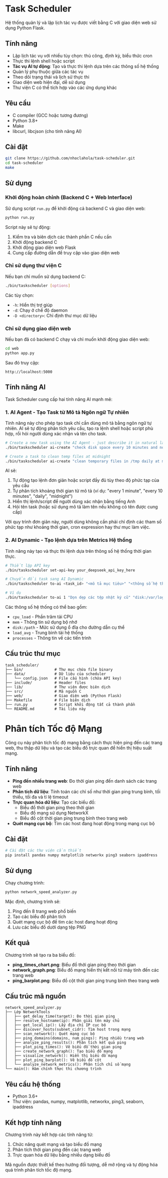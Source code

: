 # Task Scheduler

Hệ thống quản lý và lập lịch tác vụ được viết bằng C với giao diện web sử dụng Python Flask.

## Tính năng

- Lập lịch tác vụ với nhiều tùy chọn: thủ công, định kỳ, biểu thức cron
- Thực thi lệnh shell hoặc script
- **Tác vụ AI tự động**: Tạo và thực thi lệnh dựa trên các thông số hệ thống
- Quản lý phụ thuộc giữa các tác vụ
- Theo dõi trạng thái và lịch sử thực thi
- Giao diện web hiện đại, dễ sử dụng
- Thư viện C có thể tích hợp vào các ứng dụng khác

## Yêu cầu

- C compiler (GCC hoặc tương đương)
- Python 3.8+
- Make
- libcurl, libcjson (cho tính năng AI)

## Cài đặt

```bash
git clone https://github.com/nhoclahola/task-scheduler.git
cd task-scheduler
make
```

## Sử dụng

### Khởi động hoàn chỉnh (Backend C + Web Interface)

Sử dụng script `run.py` để khởi động cả backend C và giao diện web:

```bash
python run.py
```

Script này sẽ tự động:
1. Kiểm tra và biên dịch các thành phần C nếu cần
2. Khởi động backend C
3. Khởi động giao diện web Flask
4. Cung cấp đường dẫn để truy cập vào giao diện web

### Chỉ sử dụng thư viện C

Nếu bạn chỉ muốn sử dụng backend C:

```bash
./bin/taskscheduler [options]
```

Các tùy chọn:
- `-h`: Hiển thị trợ giúp
- `-d`: Chạy ở chế độ daemon
- `-D <directory>`: Chỉ định thư mục dữ liệu

### Chỉ sử dụng giao diện web

Nếu bạn đã có backend C chạy và chỉ muốn khởi động giao diện web:

```bash
cd web
python app.py
```

Sau đó truy cập:
```
http://localhost:5000
```

## Tính năng AI 

Task Scheduler cung cấp hai tính năng AI mạnh mẽ:

### 1. AI Agent - Tạo Task từ Mô tả Ngôn ngữ Tự nhiên

Tính năng này cho phép tạo task chỉ cần dùng mô tả bằng ngôn ngữ tự nhiên. AI sẽ tự động phân tích yêu cầu, tạo ra lệnh shell hoặc script phù hợp, rồi hỏi người dùng xác nhận và tên cho task.

```bash
# Create a new task using the AI Agent - just describe it in natural language
./bin/taskscheduler ai-create "check disk space every 10 minutes and notify if less than 10% free"

# Create a task to clean temp files at midnight
./bin/taskscheduler ai-create "clean temporary files in /tmp daily at midnight"
```

AI sẽ:
1. Tự động tạo lệnh đơn giản hoặc script đầy đủ tùy theo độ phức tạp của yêu cầu
2. Tự phân tích khoảng thời gian từ mô tả (ví dụ: "every 1 minute", "every 10 minutes", "daily", "midnight")
3. Hiển thị lệnh/script để người dùng xác nhận bằng tiếng Anh
4. Hỏi tên task (hoặc sử dụng mô tả làm tên nếu không có tên được cung cấp)

Với quy trình đơn giản này, người dùng không cần phải chỉ định các tham số phức tạp như khoảng thời gian, cron expression hay thư mục làm việc.

### 2. AI Dynamic - Tạo lệnh dựa trên Metrics Hệ thống

Tính năng này tạo và thực thi lệnh dựa trên thông số hệ thống thời gian thực.

```bash
# Thiết lập API key
./bin/taskscheduler set-api-key your_deepseek_api_key_here

# Chuyển đổi task sang AI Dynamic
./bin/taskscheduler to-ai <task_id> "<mô tả mục tiêu>" "<thông số hệ thống>"

# Ví dụ
./bin/taskscheduler to-ai 1 "Dọn dẹp các tệp nhật ký cũ" "disk:/var/log,mem_free,cpu_load"
```

Các thông số hệ thống có thể bao gồm:
- `cpu_load` - Phần trăm tải CPU
- `mem` - Thông tin sử dụng bộ nhớ
- `disk:/path` - Mức sử dụng ổ đĩa cho đường dẫn cụ thể
- `load_avg` - Trung bình tải hệ thống
- `processes` - Thông tin về các tiến trình

## Cấu trúc thư mục

```
task_scheduler/
├── bin/              # Thư mục chứa file binary 
├── data/             # Dữ liệu của scheduler
│   └── config.json   # File cấu hình (chứa API key)
├── include/          # Header files
├── lib/              # Thư viện được biên dịch
├── src/              # Mã nguồn C
├── web/              # Giao diện web (Python Flask)
├── Makefile          # File biên dịch
├── run.py            # Script khởi động tất cả thành phần
└── README.md         # Tài liệu này
```

# Phân tích Tốc độ Mạng

Công cụ này phân tích tốc độ mạng bằng cách thực hiện ping đến các trang web, thu thập dữ liệu và tạo các biểu đồ trực quan để hiển thị hiệu suất mạng.

## Tính năng

- **Ping đến nhiều trang web**: Đo thời gian ping đến danh sách các trang web
- **Phân tích dữ liệu**: Tính toán các chỉ số như thời gian ping trung bình, tối thiểu, tối đa và tỉ lệ timeout
- **Trực quan hóa dữ liệu**: Tạo các biểu đồ:
  - Biểu đồ thời gian ping theo thời gian
  - Biểu đồ mạng sử dụng NetworkX
  - Biểu đồ cột thời gian ping trung bình theo trang web
- **Quét mạng cục bộ**: Tìm các host đang hoạt động trong mạng cục bộ

## Cài đặt

```bash
# Cài đặt các thư viện cần thiết
pip install pandas numpy matplotlib networkx ping3 seaborn ipaddress
```

## Sử dụng

Chạy chương trình:

```bash
python network_speed_analyzer.py
```

Mặc định, chương trình sẽ:
1. Ping đến 8 trang web phổ biến
2. Tạo các biểu đồ phân tích
3. Quét mạng cục bộ để tìm các host đang hoạt động
4. Lưu các biểu đồ dưới dạng tệp PNG

## Kết quả

Chương trình sẽ tạo ra ba biểu đồ:
- **ping_times_chart.png**: Biểu đồ thời gian ping theo thời gian
- **network_graph.png**: Biểu đồ mạng hiển thị kết nối từ máy tính đến các trang web
- **ping_barplot.png**: Biểu đồ cột thời gian ping trung bình theo trang web

## Cấu trúc mã nguồn

```
network_speed_analyzer.py
├── Lớp NetworkTools
│   ├── get_delay_time(target): Đo thời gian ping
│   ├── resolve_hostname(ip): Phân giải tên máy chủ
│   ├── get_local_ip(): Lấy địa chỉ IP cục bộ
│   ├── discover_hosts(subnet_cidr): Tìm host trong mạng
│   ├── scan_network(): Quét mạng cục bộ
│   ├── ping_domains(domains, num_pings): Ping nhiều trang web
│   ├── analyze_ping_results(): Phân tích kết quả ping
│   ├── plot_ping_times(): Vẽ biểu đồ thời gian ping
│   ├── create_network_graph(): Tạo biểu đồ mạng
│   ├── visualize_network(): Hiển thị biểu đồ mạng
│   ├── plot_ping_barplot(): Vẽ biểu đồ cột
│   └── analyze_network_metrics(): Phân tích chỉ số mạng
└── main(): Hàm chính thực thi chương trình
```

## Yêu cầu hệ thống

- Python 3.6+
- Thư viện: pandas, numpy, matplotlib, networkx, ping3, seaborn, ipaddress

## Kết hợp tính năng

Chương trình này kết hợp các tính năng từ:
1. Chức năng quét mạng và tạo biểu đồ mạng
2. Phân tích thời gian ping đến các trang web
3. Trực quan hóa dữ liệu bằng nhiều dạng biểu đồ

Mã nguồn được thiết kế theo hướng đối tượng, dễ mở rộng và tự động hóa quá trình phân tích tốc độ mạng.


